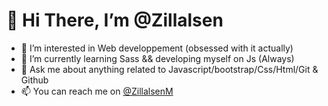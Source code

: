 # 👋 Hi There, I’m @Zillalsen 
- 👀 I’m interested in Web developpement (obsessed with it actually)
- 🌱 I’m currently learning Sass && developing myself on Js (Always)
- 💬  Ask me about anything related to Javascript/bootstrap/Css/Html/Git & Github
- 📫 You can reach me on [@ZillalsenM](https://twitter.com/ZillalsenM) 
<!---
Zillalsen/Zillalsen is a ✨ special ✨ repository because its `README.md` (this file) appears on your GitHub profile.
You can click the Preview link to take a look at your changes.
--->
